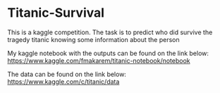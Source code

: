 # Titanic-Survival
This is a kaggle competition. The task is to predict who did survive the tragedy titanic knowing some information about the person

My kaggle notebook with the outputs can be found on the link below:
https://www.kaggle.com/fmakarem/titanic-notebook/notebook

The data can be found on the link below:
https://www.kaggle.com/c/titanic/data
